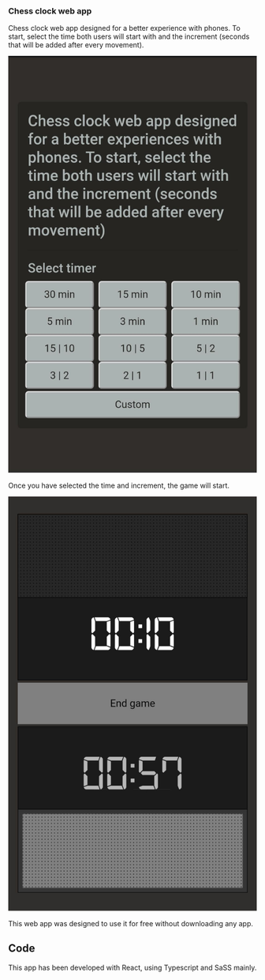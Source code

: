 ### Chess clock web app
Chess clock web app designed for a better experience with phones. To start, select the time both users will start with and the increment (seconds that will be added after every movement).

![](./readme_images/menu.jpg)

Once you have selected the time and increment, the game will start.

![](./readme_images/clock.jpg)

This web app was designed to use it for free without downloading any app.

## Code
This app has been developed with React, using Typescript and SaSS mainly.